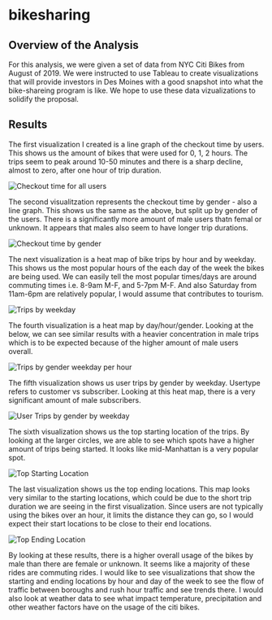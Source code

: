 # bikesharing

## Overview of the Analysis

For this analysis, we were given a set of data from NYC Citi Bikes from August of 2019. We were instructed to use Tableau to create visualizations that will provide investors in Des Moines with a good snapshot into what the bike-shareing program is like. We hope to use these data vizualizations to solidify the proposal.

## Results

The first visualization I created is a line graph of the checkout time by users. This shows us the amount of bikes that were used for 0, 1, 2 hours. The trips seem to peak around 10-50 minutes and there is a sharp decline, almost to zero, after one hour of trip duration.

![Checkout time for all users](https://user-images.githubusercontent.com/90940985/161653630-21099079-0069-4ab6-bda9-b7c8123c3018.jpg)

The second visualitzation represents the checkout time by gender - also a line graph. This shows us the same as the above, but split up by gender of the users. There is a significantly more amount of male users thatn femal or unknown. It appears that males also seem to have longer trip durations.

![Checkout time by gender](https://user-images.githubusercontent.com/90940985/161654049-a93a9d8c-ab62-4b16-b3e4-457d91cc2cd7.jpg)

The next visualization is a heat map of bike trips by hour and by weekday. This shows us the most popular hours of the each day of the week the bikes are being used. We can easily tell the most popular times/days are around commuting times  i.e. 8-9am M-F, and 5-7pm M-F. And also Saturday from 11am-6pm are relatively popular, I would assume that contributes to tourism.

![Trips by weekday](https://user-images.githubusercontent.com/90940985/161654183-b707a56c-0bd1-4c50-b101-1beb81c9b1c9.jpg)

The fourth visualization is a heat map by day/hour/gender. Looking at the below, we can see similar results with a heavier concentration in male trips which is to be expected because of the higher amount of male users overall.

![Trips by gender weekday per hour](https://user-images.githubusercontent.com/90940985/161654621-604411d0-372b-42e3-82f7-5f514e09c73b.jpg)

The fifth visualization shows us user trips by gender by weekday. Usertype refers to customer vs subscriber. Looking at this heat map, there is a very significant amount of male subscribers.

![User Trips by gender by weekday](https://user-images.githubusercontent.com/90940985/161654768-b48cf347-2647-4643-b5b8-e11af81873d4.jpg)

The sixth visualization shows us the top starting location of the trips. By looking at the larger circles, we are able to see which spots have a higher amount of trips being started. It looks like mid-Manhattan is a very popular spot.

![Top Starting Location](https://user-images.githubusercontent.com/90940985/161654885-4a745d86-a638-48ad-bece-d822cd3116ae.jpg)

The last visualization shows us the top ending locations. This map looks very similar to the starting locations, which could be due to the short trip duration we are seeing in the first visualization. Since users are not typically using the bikes over an hour, it limits the distance they can go, so I would expect their start locations to be close to their end locations.

![Top Ending Location](https://user-images.githubusercontent.com/90940985/161655061-7039b7f0-471e-474d-98d6-791df4e46140.jpg)

By looking at these results, there is a higher overall usage of the bikes by male than there are female or unknown. It seems like a majority of these rides are commuting rides. I would like to see visualizations that show the starting and ending locations by hour and day of the week to see the flow of traffic between boroughs and rush hour traffic and see trends there. I would also look at weather data to see what impact temperature, precipitation and other weather factors have on the usage of the citi bikes.
